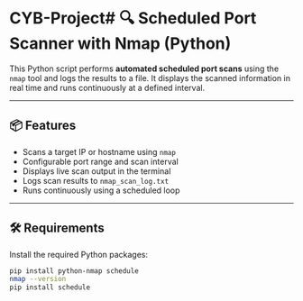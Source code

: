 # CYB-Project# 🔍 Scheduled Port Scanner with Nmap (Python)

This Python script performs **automated scheduled port scans** using the `nmap` tool and logs the results to a file. It displays the scanned information in real time and runs continuously at a defined interval.

---

## 📦 Features

- Scans a target IP or hostname using `nmap`
- Configurable port range and scan interval
- Displays live scan output in the terminal
- Logs scan results to `nmap_scan_log.txt`
- Runs continuously using a scheduled loop

---

## 🛠️ Requirements

Install the required Python packages:

```bash
pip install python-nmap schedule
nmap --version
pip install schedule

